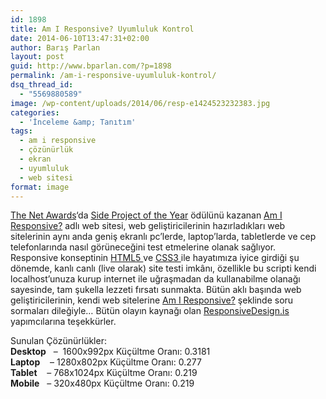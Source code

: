 ```yaml
---
id: 1898
title: Am I Responsive? Uyumluluk Kontrol
date: 2014-06-10T13:47:31+02:00
author: Barış Parlan
layout: post
guid: http://www.bparlan.com/?p=1898
permalink: /am-i-responsive-uyumluluk-kontrol/
dsq_thread_id:
  - "5569880589"
image: /wp-content/uploads/2014/06/resp-e1424523232383.jpg
categories:
  - 'İnceleme &amp; Tanıtım'
tags:
  - am i responsive
  - çözünürlük
  - ekran
  - uyumluluk
  - web sitesi
format: image
---
```

<div class="ttr_start">
</div>

<a href="http://www.thenetawards.com/" target="_blank">The Net Awards</a>&#8216;da <a href="http://www.netmagazine.com/features/net-awards-2013-here-are-winners" target="_blank">Side Project of the Year</a> ödülünü kazanan <a title="Am I Responsive?" href="http://ami.responsivedesign.is/" target="_blank">Am I Responsive?</a> adlı web sitesi, web geliştiricilerinin hazırladıkları web sitelerinin aynı anda geniş ekranlı pc&#8217;lerde, laptop&#8217;larda, tabletlerde ve cep telefonlarında nasıl görüneceğini test etmelerine olanak sağlıyor. Responsive konseptinin <a title="HTML5" href="http://www.w3schools.com/html/html5_intro.asp" target="_blank">HTML5 </a>ve <a title="CSS3" href="http://www.w3schools.com/css/css3_intro.asp" target="_blank">CSS3 </a>ile hayatımıza iyice girdiği şu dönemde, kanlı canlı (live olarak) site testi imkânı, özellikle bu scripti kendi localhost&#8217;unuza kurup internet ile uğraşmadan da kullanabilme olanağı sayesinde, tam şukella lezzeti fırsatı sunmakta. Bütün aklı başında web geliştiricilerinin, kendi web sitelerine <a title="Am I Responsive?" href="http://ami.responsivedesign.is/" target="_blank">Am I Responsive?</a> şeklinde soru sormaları dileğiyle&#8230; Bütün olayın kaynağı olan <a title="Responsive Design is" href="http://responsivedesign.is/" target="_blank">ResponsiveDesign.is</a> yapımcılarına teşekkürler.

Sunulan Çözünürlükler:  
**Desktop**   &#8211;  1600x992px Küçültme Oranı: 0.3181  
**Laptop**    &#8211; 1280x802px Küçültme Oranı: 0.277  
**Tablet**    &#8211; 768x1024px Küçültme Oranı: 0.219  
**Mobile**   &#8211; 320x480px Küçültme Oranı: 0.219

<div class="ttr_end">
</div>